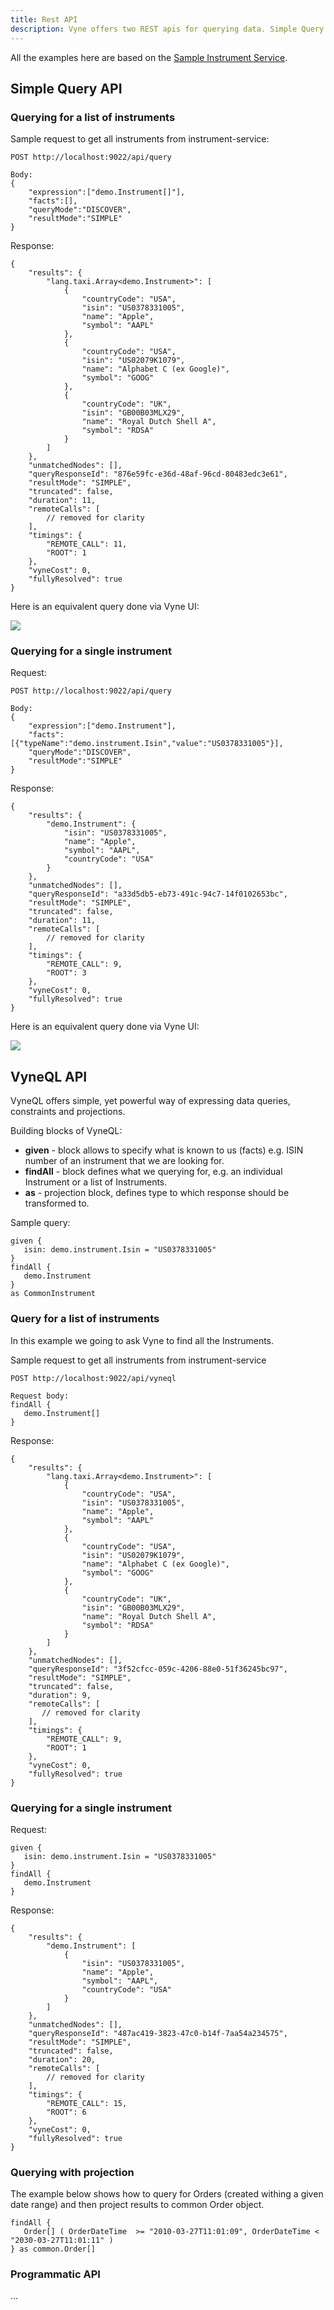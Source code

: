 ```yaml
---
title: Rest API
description: Vyne offers two REST apis for querying data. Simple Query and VyneQL.
---
```


All the examples here are based on the [Sample Instrument Service]().

## Simple Query API

### Querying for a list of instruments

Sample request to get all instruments from instrument-service:

```text
POST http://localhost:9022/api/query

Body:
{
    "expression":["demo.Instrument[]"],
    "facts":[],
    "queryMode":"DISCOVER",
    "resultMode":"SIMPLE"
}
```

Response:

```text
{
    "results": {
        "lang.taxi.Array<demo.Instrument>": [
            {
                "countryCode": "USA",
                "isin": "US0378331005",
                "name": "Apple",
                "symbol": "AAPL"
            },
            {
                "countryCode": "USA",
                "isin": "US02079K1079",
                "name": "Alphabet C (ex Google)",
                "symbol": "GOOG"
            },
            {
                "countryCode": "UK",
                "isin": "GB00B03MLX29",
                "name": "Royal Dutch Shell A",
                "symbol": "RDSA"
            }
        ]
    },
    "unmatchedNodes": [],
    "queryResponseId": "876e59fc-e36d-48af-96cd-80483edc3e61",
    "resultMode": "SIMPLE",
    "truncated": false,
    "duration": 11,
    "remoteCalls": [
        // removed for clarity
    ],
    "timings": {
        "REMOTE_CALL": 11,
        "ROOT": 1
    },
    "vyneCost": 0,
    "fullyResolved": true
}
```

Here is an equivalent query done via Vyne UI:

![](/assets/image%20%2838%29.png)

### Querying for a single instrument

Request:

```text
POST http://localhost:9022/api/query

Body:
{
    "expression":["demo.Instrument"],
    "facts":[{"typeName":"demo.instrument.Isin","value":"US0378331005"}],
    "queryMode":"DISCOVER",
    "resultMode":"SIMPLE"
}
```

Response:

```text
{
    "results": {
        "demo.Instrument": {
            "isin": "US0378331005",
            "name": "Apple",
            "symbol": "AAPL",
            "countryCode": "USA"
        }
    },
    "unmatchedNodes": [],
    "queryResponseId": "a33d5db5-eb73-491c-94c7-14f0102653bc",
    "resultMode": "SIMPLE",
    "truncated": false,
    "duration": 11,
    "remoteCalls": [
        // removed for clarity
    ],
    "timings": {
        "REMOTE_CALL": 9,
        "ROOT": 3
    },
    "vyneCost": 0,
    "fullyResolved": true
}
```

Here is an equivalent query done via Vyne UI:

![](/assets/image%20%282%29.png)

## VyneQL API

VyneQL offers simple, yet powerful way of expressing data queries, constraints and projections.

Building blocks of VyneQL:

* **given** - block allows to specify what is known to us \(facts\) e.g. ISIN number of an instrument that we are looking for.
* **findAll** - block defines what we querying for, e.g. an individual Instrument or a list of Instruments.
* **as** - projection block, defines type to which response should be transformed to. 

Sample query:

```text
given {
   isin: demo.instrument.Isin = "US0378331005"
}
findAll {
   demo.Instrument
}
as CommonInstrument
```

### Query for a list of instruments

In this example we going to ask Vyne to find all the Instruments.

Sample request to get all instruments from instrument-service

```text
POST http://localhost:9022/api/vyneql

Request body:
findAll {
   demo.Instrument[]
}
```

Response:

```text
{
    "results": {
        "lang.taxi.Array<demo.Instrument>": [
            {
                "countryCode": "USA",
                "isin": "US0378331005",
                "name": "Apple",
                "symbol": "AAPL"
            },
            {
                "countryCode": "USA",
                "isin": "US02079K1079",
                "name": "Alphabet C (ex Google)",
                "symbol": "GOOG"
            },
            {
                "countryCode": "UK",
                "isin": "GB00B03MLX29",
                "name": "Royal Dutch Shell A",
                "symbol": "RDSA"
            }
        ]
    },
    "unmatchedNodes": [],
    "queryResponseId": "3f52cfcc-059c-4206-88e0-51f36245bc97",
    "resultMode": "SIMPLE",
    "truncated": false,
    "duration": 9,
    "remoteCalls": [
       // removed for clarity
    ],
    "timings": {
        "REMOTE_CALL": 9,
        "ROOT": 1
    },
    "vyneCost": 0,
    "fullyResolved": true
}
```

### Querying for a single instrument

Request:

```text
given {
   isin: demo.instrument.Isin = "US0378331005"
}
findAll {
   demo.Instrument
}

```

Response:

```text
{
    "results": {
        "demo.Instrument": [
            {
                "isin": "US0378331005",
                "name": "Apple",
                "symbol": "AAPL",
                "countryCode": "USA"
            }
        ]
    },
    "unmatchedNodes": [],
    "queryResponseId": "487ac419-3823-47c0-b14f-7aa54a234575",
    "resultMode": "SIMPLE",
    "truncated": false,
    "duration": 20,
    "remoteCalls": [
        // removed for clarity
    ],
    "timings": {
        "REMOTE_CALL": 15,
        "ROOT": 6
    },
    "vyneCost": 0,
    "fullyResolved": true
}
```

### Querying with projection

The example below shows how to query for Orders \(created withing a given date range\) and then project results to common Order object.

```text
findAll {
   Order[] ( OrderDateTime  >= "2010-03-27T11:01:09", OrderDateTime < "2030-03-27T11:01:11" )
} as common.Order[]
```

### Programmatic API

...
